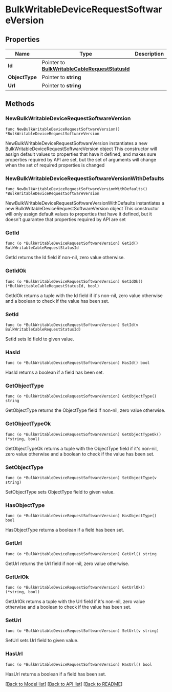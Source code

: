 # BulkWritableDeviceRequestSoftwareVersion

## Properties

Name | Type | Description | Notes
------------ | ------------- | ------------- | -------------
**Id** | Pointer to [**BulkWritableCableRequestStatusId**](BulkWritableCableRequestStatusId.md) |  | [optional] 
**ObjectType** | Pointer to **string** |  | [optional] 
**Url** | Pointer to **string** |  | [optional] 

## Methods

### NewBulkWritableDeviceRequestSoftwareVersion

`func NewBulkWritableDeviceRequestSoftwareVersion() *BulkWritableDeviceRequestSoftwareVersion`

NewBulkWritableDeviceRequestSoftwareVersion instantiates a new BulkWritableDeviceRequestSoftwareVersion object
This constructor will assign default values to properties that have it defined,
and makes sure properties required by API are set, but the set of arguments
will change when the set of required properties is changed

### NewBulkWritableDeviceRequestSoftwareVersionWithDefaults

`func NewBulkWritableDeviceRequestSoftwareVersionWithDefaults() *BulkWritableDeviceRequestSoftwareVersion`

NewBulkWritableDeviceRequestSoftwareVersionWithDefaults instantiates a new BulkWritableDeviceRequestSoftwareVersion object
This constructor will only assign default values to properties that have it defined,
but it doesn't guarantee that properties required by API are set

### GetId

`func (o *BulkWritableDeviceRequestSoftwareVersion) GetId() BulkWritableCableRequestStatusId`

GetId returns the Id field if non-nil, zero value otherwise.

### GetIdOk

`func (o *BulkWritableDeviceRequestSoftwareVersion) GetIdOk() (*BulkWritableCableRequestStatusId, bool)`

GetIdOk returns a tuple with the Id field if it's non-nil, zero value otherwise
and a boolean to check if the value has been set.

### SetId

`func (o *BulkWritableDeviceRequestSoftwareVersion) SetId(v BulkWritableCableRequestStatusId)`

SetId sets Id field to given value.

### HasId

`func (o *BulkWritableDeviceRequestSoftwareVersion) HasId() bool`

HasId returns a boolean if a field has been set.

### GetObjectType

`func (o *BulkWritableDeviceRequestSoftwareVersion) GetObjectType() string`

GetObjectType returns the ObjectType field if non-nil, zero value otherwise.

### GetObjectTypeOk

`func (o *BulkWritableDeviceRequestSoftwareVersion) GetObjectTypeOk() (*string, bool)`

GetObjectTypeOk returns a tuple with the ObjectType field if it's non-nil, zero value otherwise
and a boolean to check if the value has been set.

### SetObjectType

`func (o *BulkWritableDeviceRequestSoftwareVersion) SetObjectType(v string)`

SetObjectType sets ObjectType field to given value.

### HasObjectType

`func (o *BulkWritableDeviceRequestSoftwareVersion) HasObjectType() bool`

HasObjectType returns a boolean if a field has been set.

### GetUrl

`func (o *BulkWritableDeviceRequestSoftwareVersion) GetUrl() string`

GetUrl returns the Url field if non-nil, zero value otherwise.

### GetUrlOk

`func (o *BulkWritableDeviceRequestSoftwareVersion) GetUrlOk() (*string, bool)`

GetUrlOk returns a tuple with the Url field if it's non-nil, zero value otherwise
and a boolean to check if the value has been set.

### SetUrl

`func (o *BulkWritableDeviceRequestSoftwareVersion) SetUrl(v string)`

SetUrl sets Url field to given value.

### HasUrl

`func (o *BulkWritableDeviceRequestSoftwareVersion) HasUrl() bool`

HasUrl returns a boolean if a field has been set.


[[Back to Model list]](../README.md#documentation-for-models) [[Back to API list]](../README.md#documentation-for-api-endpoints) [[Back to README]](../README.md)



